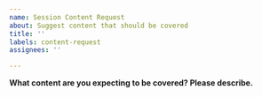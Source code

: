 ```yaml
---
name: Session Content Request
about: Suggest content that should be covered
title: ''
labels: content-request
assignees: ''

---
```


**What content are you expecting to be covered? Please describe.**
